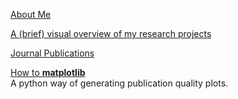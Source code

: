 [About Me](/AboutMe)

[A (brief) visual overview of my research projects](/ResearchProjects)

[Journal Publications](https://scholar.google.com/citations?user=2Btzz8QAAAAJ&hl=en)

[How to **matplotlib**](/plots_matplotlib) <br>
A python way of generating publication quality plots.
